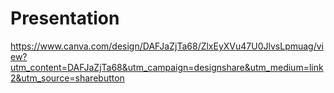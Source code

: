 # Presentation
https://www.canva.com/design/DAFJaZjTa68/ZlxEyXVu47U0JlvsLpmuag/view?utm_content=DAFJaZjTa68&utm_campaign=designshare&utm_medium=link2&utm_source=sharebutton
